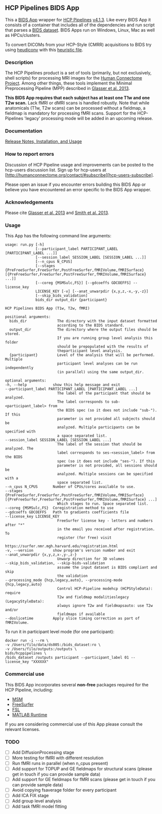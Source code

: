 ## HCP Pipelines BIDS App

This a [BIDS App](https://bids-apps.neuroimaging.io) wrapper for [HCP Pipelines](https://github.com/Washington-University/Pipelines) [v4.1.3](https://github.com/Washington-University/HCPpipelines/releases/tag/v4.1.3).
Like every BIDS App it consists of a container that includes all of the dependencies and run script that parses a [BIDS dataset](http://bids.neuroimaging.io).
BIDS Apps run on Windows, Linux, Mac as well as HPCs/clusters.

To convert DICOMs from your HCP-Style (CMRR) acquisitions to BIDS try using [heudiconv](https://github.com/nipy/heudiconv) with this [heuristic file](https://github.com/nipy/heudiconv/blob/master/heudiconv/heuristics/cmrr_heuristic.py).

### Description

The HCP Pipelines product is a set of tools (primarily, but not exclusively,
shell scripts) for processing MRI images for the [Human Connectome Project][HCP].
Among other things, these tools implement the Minimal Preprocessing Pipeline
(MPP) described in [Glasser et al. 2013][GlasserEtAl].

**This BIDS App requires that each subject has at least one T1w and one T2w scan.** Lack fMRI or dMRI scans is handled robustly.  Note that while anatomicals (T1w, T2w scans) can be processed without a fieldmap, a fieldmap is mandatory for processing fMRI scans. Support for the HCP-Pipelines 'legacy' processing mode will be added in an upcoming release.



### Documentation

[Release Notes, Installation, and Usage][release-install-use]

### How to report errors
Discussion of HCP Pipeline usage and improvements can be posted to the
hcp-users discussion list. Sign up for hcp-users at
[http://humanconnectome.org/contact/#subscribe][hcp-users-subscribe].

Please open an issue if you encounter errors building this BIDS App or believe you have encountered an error specific to the BIDS App wrapper.

### Acknowledgements
Please cite [Glasser et al. 2013][GlasserEtAl] and [Smith et al. 2013][SmithEtAl].

### Usage
This App has the following command line arguments:

	usage: run.py [-h]
	              [--participant_label PARTICIPANT_LABEL [PARTICIPANT_LABEL ...]]
	              [--session_label SESSION_LABEL [SESSION_LABEL ...]]
	              [--n_cpus N_CPUS]
	              [--stages {PreFreeSurfer,FreeSurfer,PostFreeSurfer,fMRIVolume,fMRISurface} [{PreFreeSurfer,FreeSurfer,PostFreeSurfer,fMRIVolume,fMRISurface} ...]]
	              [--coreg {MSMSulc,FS}] [--gdcoeffs GDCOEFFS] --license_key
	              LICENSE_KEY [-v] [--anat_unwarpdir {x,y,z,-x,-y,-z}]
	              [--skip_bids_validation]
	              bids_dir output_dir {participant}
	
	HCP Pipelines BIDS App (T1w, T2w, fMRI)
	
	positional arguments:
	  bids_dir              The directory with the input dataset formatted
	                        according to the BIDS standard.
	  output_dir            The directory where the output files should be stored.
	                        If you are running group level analysis this folder
	                        should be prepopulated with the results of
	                        theparticipant level analysis.
	  {participant}         Level of the analysis that will be performed. Multiple
	                        participant level analyses can be run independently
	                        (in parallel) using the same output_dir.
	
	optional arguments:
	-h, --help            show this help message and exit
	--participant_label PARTICIPANT_LABEL [PARTICIPANT_LABEL ...]
							The label of the participant that should be analyzed.
							The label corresponds to sub-<participant_label> from
							the BIDS spec (so it does not include "sub-"). If this
							parameter is not provided all subjects should be
							analyzed. Multiple participants can be specified with
							a space separated list.
	--session_label SESSION_LABEL [SESSION_LABEL ...]
							The label of the session that should be analyzed. The
							label corresponds to ses-<session_label> from the BIDS
							spec (so it does not include "ses-"). If this
							parameter is not provided, all sessions should be
							analyzed. Multiple sessions can be specified with a
							space separated list.
	--n_cpus N_CPUS       Number of CPUs/cores available to use.
	--stages {PreFreeSurfer,FreeSurfer,PostFreeSurfer,fMRIVolume,fMRISurface} [{PreFreeSurfer,FreeSurfer,PostFreeSurfer,fMRIVolume,fMRISurface} ...]
							Which stages to run. Space separated list.
	--coreg {MSMSulc,FS}  Coregistration method to use
	--gdcoeffs GDCOEFFS   Path to gradients coefficients file
	--license_key LICENSE_KEY
							FreeSurfer license key - letters and numbers after "*"
							in the email you received after registration. To
							register (for free) visit
							https://surfer.nmr.mgh.harvard.edu/registration.html
	-v, --version         show program's version number and exit
	--anat_unwarpdir {x,y,z,x-,y-,z-}
							Unwarp direction for 3D volumes
	--skip_bids_validation, --skip-bids-validation
							assume the input dataset is BIDS compliant and skip
							the validation
	--processing_mode {hcp,legacy,auto}, --processing-mode {hcp,legacy,auto}
							Control HCP-Pipeline modehcp (HCPStyleData): require
							T2w and fieldmap modalitieslegacy (LegacyStyleData):
							always ignore T2w and fieldmapsauto: use T2w and/or
							fieldmaps if available
	--doslicetime         Apply slice timing correction as part of fMRIVolume.

To run it in participant level mode (for one participant):

    docker run -i --rm \
    -v /Users/filo/data/ds005:/bids_dataset:ro \
    -v /Users/filo/outputs:/outputs \
    bids/hcppipelines \
    /bids_dataset /outputs participant --participant_label 01 --license_key "XXXXXX"

### Commercial use

This BIDS App incorporates several **non-free** packages required for the HCP Pipeline, including:

- [MSM](https://github.com/ecr05/MSM_HOCR)
- [FreeSurfer](https://surfer.nmr.mgh.harvard.edu/)
- [FSL](https://fsl.fmrib.ox.ac.uk/fsl/fslwiki/Licence)
- [MATLAB Runtime](https://www.mathworks.com/products/compiler/matlab-runtime.html)


If you are considering commercial use of this App please consult the relevant licenses.

### TODO

   - [ ] Add DiffusionProcessing stage
   - [ ] More testing for fMRI with different resolution
   - [ ] Run fMRI runs in parallel (when n_cpus present)
   - [ ] Add support for TOPUP and GE fieldmaps for structural scans (please get in touch if you can provide sample data)
   - [ ] Add support for GE fieldmaps for fMRI scans (please get in touch if you can provide sample data)
   - [ ] Avoid copying fsaverage folder for every participant
   - [ ] Add ICA FIX stage
   - [ ] Add group level analysis
   - [ ] Add task fMRI model fitting

[HCP]: http://www.humanconnectome.org
[GlasserEtAl]: http://www.ncbi.nlm.nih.gov/pubmed/23668970
[SmithEtAl]: http://www.ncbi.nlm.nih.gov/pubmed/23702415
[release-install-use]: hhttps://github.com/Washington-University/HCPpipelines/wiki/Installation-and-Usage-Instructions
[hcp-users-subscribe]: http://humanconnectome.org/contact/#subscribe

